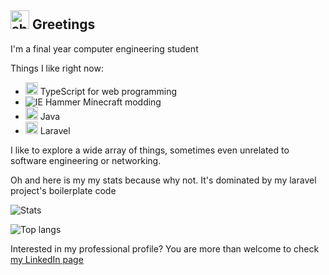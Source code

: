 ## <img src="https://cdn.discordapp.com/emojis/672791823156248576.gif?v=1" alt="shootingmind" width="30"/> Greetings

I'm a final year computer engineering student 

Things I like right now:

 - <img src="https://emojis.slackmojis.com/emojis/images/1479745458/1383/typescript.png?1479745458" witdh="20" height="20"/> TypeScript for web programming
 - ![IE Hammer](https://cdn.discordapp.com/emojis/456923527207976997.png?v=1) Minecraft modding
 - <img src="https://emojis.slackmojis.com/emojis/images/1450733280/232/java.png?1450733280" witdh="20" height="20"/> Java
 - <img src="https://emojis.slackmojis.com/emojis/images/1536564516/4640/laravel.png?1536564516" witdh="20" height="20"/> Laravel

I like to explore a wide array of things, sometimes even unrelated to software engineering or networking.

Oh and here is my my stats because why not. It's dominated by my laravel project's boilerplate code

![Stats](https://github-readme-stats.vercel.app/api?username=sayyidyofa&show_icons=true&theme=tokyonight)


![Top langs](https://github-readme-stats.vercel.app/api/top-langs/?username=sayyidyofa&layout=compact&theme=tokyonight)

Interested in my professional profile? You are more than welcome to check [my LinkedIn page](https://linkedin.com/in/sayyidyofa)
